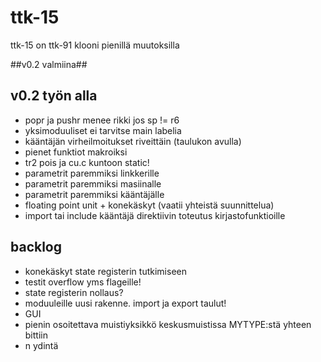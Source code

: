 # ttk-15 #
ttk-15 on ttk-91 klooni pienillä muutoksilla

##v0.2 valmiina##

## v0.2 työn alla ##
 * popr ja pushr menee rikki jos sp != r6                       
 * yksimoduuliset ei tarvitse main labelia                      
 * kääntäjän virheilmoitukset riveittäin (taulukon avulla)      
 * pienet funktiot makroiksi                                    
 * tr2 pois ja cu.c kuntoon static!                             
 * parametrit paremmiksi linkkerille                            
 * parametrit paremmiksi masiinalle                             
 * parametrit paremmiksi kääntäjälle                            
 * floating point unit + konekäskyt    (vaatii yhteistä suunnittelua)
 * import tai include kääntäjä direktiivin toteutus kirjastofunktioille
 

## backlog ##
 * konekäskyt state registerin tutkimiseen
 * testit overflow yms flageille!
 * state registerin nollaus?
 * moduuleille uusi rakenne. import ja export taulut!
 * GUI 
 * pienin osoitettava muistiyksikkö keskusmuistissa MYTYPE:stä yhteen bittiin
 * n ydintä

